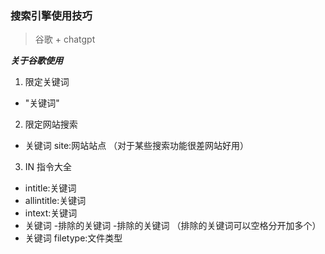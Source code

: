 ### 搜索引擎使用技巧
> 谷歌 + chatgpt  

***关于谷歌使用*** 
1. 限定关键词  
- "关键词"  
2. 限定网站搜索  
- 关键词  site:网站站点      （对于某些搜索功能很差网站好用）  
3. IN 指令大全  
- intitle:关键词
- allintitle:关键词
- intext:关键词
- 关键词 -排除的关键词 -排除的关键词        （排除的关键词可以空格分开加多个）  
- 关键词 filetype:文件类型
